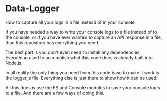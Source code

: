 # Data-Logger
How to capture all your logs in a file instead of in your console. 

If you have needed a way to write your console logs to a file instead of to the console, or if you have ever wanted to capture an API response in a file, than this repository has everything you need. 

The best part is you don't even need to install any dependencies. Everything used to accomplish what this code does is already built into Node.js. 

In all reality the only thing you need from this code base to make it work is the logger.js file. Everything else is just there to show how it can be used. 

All this does is use the FS and Console modules to save your console.log's to a file. And there are a few ways of doing this. 

